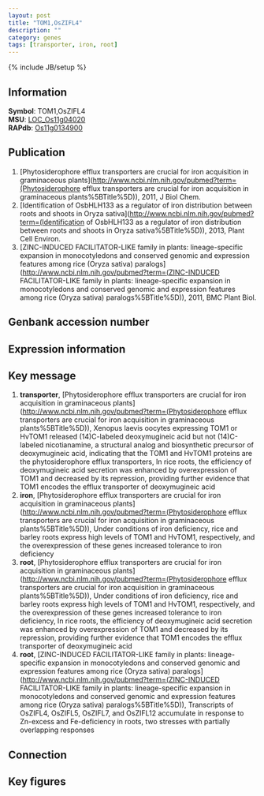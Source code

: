 ```yaml
---
layout: post
title: "TOM1,OsZIFL4"
description: ""
category: genes
tags: [transporter, iron, root]
---
```

{% include JB/setup %}

## Information
__Symbol__: TOM1,OsZIFL4  
__MSU__: [LOC_Os11g04020](http://rice.plantbiology.msu.edu/cgi-bin/ORF_infopage.cgi?orf=LOC_Os11g04020)  
__RAPdb__: [Os11g0134900](http://rapdb.dna.affrc.go.jp/viewer/gbrowse_details/irgsp1?name=Os11g0134900)  

## Publication
1. [Phytosiderophore efflux transporters are crucial for iron acquisition in graminaceous plants](http://www.ncbi.nlm.nih.gov/pubmed?term=(Phytosiderophore efflux transporters are crucial for iron acquisition in graminaceous plants%5BTitle%5D)), 2011, J Biol Chem.
2. [Identification of OsbHLH133 as a regulator of iron distribution between roots and shoots in Oryza sativa](http://www.ncbi.nlm.nih.gov/pubmed?term=(Identification of OsbHLH133 as a regulator of iron distribution between roots and shoots in Oryza sativa%5BTitle%5D)), 2013, Plant Cell Environ.
3. [ZINC-INDUCED FACILITATOR-LIKE family in plants: lineage-specific expansion in monocotyledons and conserved genomic and expression features among rice (Oryza sativa) paralogs](http://www.ncbi.nlm.nih.gov/pubmed?term=(ZINC-INDUCED FACILITATOR-LIKE family in plants: lineage-specific expansion in monocotyledons and conserved genomic and expression features among rice (Oryza sativa) paralogs%5BTitle%5D)), 2011, BMC Plant Biol.

## Genbank accession number

## Expression information

## Key message
1. __transporter__, [Phytosiderophore efflux transporters are crucial for iron acquisition in graminaceous plants](http://www.ncbi.nlm.nih.gov/pubmed?term=(Phytosiderophore efflux transporters are crucial for iron acquisition in graminaceous plants%5BTitle%5D)),  Xenopus laevis oocytes expressing TOM1 or HvTOM1 released (14)C-labeled deoxymugineic acid but not (14)C-labeled nicotianamine, a structural analog and biosynthetic precursor of deoxymugineic acid, indicating that the TOM1 and HvTOM1 proteins are the phytosiderophore efflux transporters, In rice roots, the efficiency of deoxymugineic acid secretion was enhanced by overexpression of TOM1 and decreased by its repression, providing further evidence that TOM1 encodes the efflux transporter of deoxymugineic acid
2. __iron__, [Phytosiderophore efflux transporters are crucial for iron acquisition in graminaceous plants](http://www.ncbi.nlm.nih.gov/pubmed?term=(Phytosiderophore efflux transporters are crucial for iron acquisition in graminaceous plants%5BTitle%5D)),  Under conditions of iron deficiency, rice and barley roots express high levels of TOM1 and HvTOM1, respectively, and the overexpression of these genes increased tolerance to iron deficiency
3. __root__, [Phytosiderophore efflux transporters are crucial for iron acquisition in graminaceous plants](http://www.ncbi.nlm.nih.gov/pubmed?term=(Phytosiderophore efflux transporters are crucial for iron acquisition in graminaceous plants%5BTitle%5D)),  Under conditions of iron deficiency, rice and barley roots express high levels of TOM1 and HvTOM1, respectively, and the overexpression of these genes increased tolerance to iron deficiency, In rice roots, the efficiency of deoxymugineic acid secretion was enhanced by overexpression of TOM1 and decreased by its repression, providing further evidence that TOM1 encodes the efflux transporter of deoxymugineic acid
4. __root__, [ZINC-INDUCED FACILITATOR-LIKE family in plants: lineage-specific expansion in monocotyledons and conserved genomic and expression features among rice (Oryza sativa) paralogs](http://www.ncbi.nlm.nih.gov/pubmed?term=(ZINC-INDUCED FACILITATOR-LIKE family in plants: lineage-specific expansion in monocotyledons and conserved genomic and expression features among rice (Oryza sativa) paralogs%5BTitle%5D)),  Transcripts of OsZIFL4, OsZIFL5, OsZIFL7, and OsZIFL12 accumulate in response to Zn-excess and Fe-deficiency in roots, two stresses with partially overlapping responses

## Connection

## Key figures


